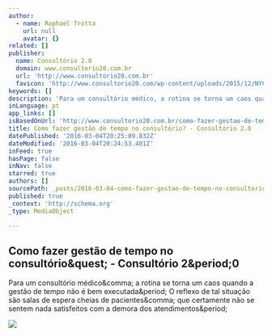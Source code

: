 ```yaml
---
author:
  - name: Raphael Trotta
    url: null
    avatar: {}
related: []
publisher:
  name: Consultório 2.0
  domain: www.consultorio20.com.br
  url: 'http://www.consultorio20.com.br'
  favicon: 'http://www.consultorio20.com/wp-content/uploads/2015/12/NYC1.png'
keywords: []
description: 'Para um consultório médico, a rotina se torna um caos quando a gestão de tempo não é bem executada. O reflexo de tal situação são salas de espera cheias de pacientes, que certamente não se sentem nada satisfeitos com a demora dos atendimentos.'
inLanguage: pt
app_links: []
isBasedOnUrl: 'http://www.consultorio20.com.br/como-fazer-gestao-de-tempo-no-consultorio/'
title: Como fazer gestão de tempo no consultório? - Consultório 2.0
datePublished: '2016-03-04T20:25:09.832Z'
dateModified: '2016-03-04T20:24:53.401Z'
inFeed: true
hasPage: false
inNav: false
starred: true
authors: []
sourcePath: _posts/2016-03-04-como-fazer-gestao-de-tempo-no-consultorio-consultorio-20.md
published: true
_context: 'http://schema.org'
_type: MediaObject

---
```

<article style=""><h1>Como fazer gestão de tempo no consultório&amp;quest; - Consultório 2&amp;period;0</h1><p>Para um consultório médico&amp;comma; a rotina se torna um caos quando a gestão de tempo não é bem executada&amp;period; O reflexo de tal situação são salas de espera cheias de pacientes&amp;comma; que certamente não se sentem nada satisfeitos com a demora dos atendimentos&amp;period;</p><img src="http://www.consultorio20.com.br/wp-content/uploads/2016/02/clock.jpg" /></article>